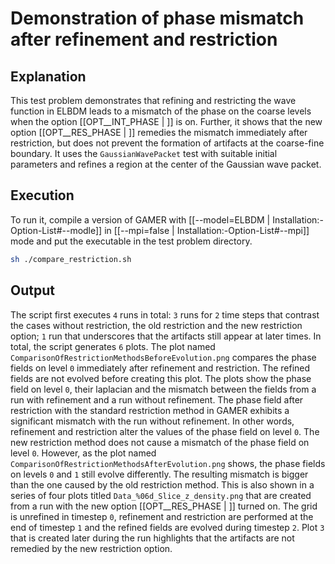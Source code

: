 # Demonstration of phase mismatch after refinement and restriction

## Explanation
This test problem demonstrates that refining and restricting the wave function in ELBDM leads to a mismatch of the phase on the coarse levels when the option [[OPT__INT_PHASE | ]] is on.
Further, it shows that the new option [[OPT__RES_PHASE | ]] remedies the mismatch immediately after restriction, but does not prevent the formation of artifacts at the coarse-fine boundary.
It uses the `GaussianWavePacket` test with suitable initial parameters and refines a region at the center of the Gaussian wave packet.

## Execution
To run it, compile a version of GAMER with [[--model=ELBDM | Installation:-Option-List#--modle]] in [[--mpi=false | Installation:-Option-List#--mpi]] mode and put the executable in the test problem directory.
```bash
sh ./compare_restriction.sh
```

## Output
The script first executes `4` runs in total: `3` runs for `2` time steps that contrast the cases without restriction, the old restriction and the new restriction option;
`1` run that underscores that the artifacts still appear at later times. In total, the script generates `6` plots.
The plot named `ComparisonOfRestrictionMethodsBeforeEvolution.png` compares the phase fields on level `0` immediately after refinement and restriction.
The refined fields are not evolved before creating this plot.
The plots show the phase field on level `0`, their laplacian and the mismatch between the fields from a run with refinement and a run without refinement.
The phase field after restriction with the standard restriction method in GAMER exhibits a significant mismatch with the run without refinement.
In other words, refinement and restriction alter the values of the phase field on level `0`.
The new restriction method does not cause a mismatch of the phase field on level `0`.
However, as the plot named `ComparisonOfRestrictionMethodsAfterEvolution.png` shows, the phase fields on levels `0` and `1` still evolve differently.
The resulting mismatch is bigger than the one caused by the old restriction method.
This is also shown in a series of four plots titled `Data_%06d_Slice_z_density.png` that are created from a run with the new option [[OPT__RES_PHASE | ]] turned on.
The grid is unrefined in timestep `0`, refinement and restriction are performed at the end of timestep `1` and the refined fields are evolved during timestep `2`.
Plot `3` that is created later during the run highlights that the artifacts are not remedied by the new restriction option.

